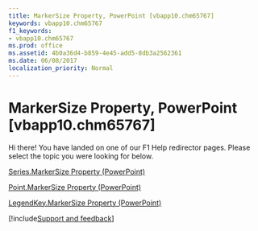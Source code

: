 ```yaml
---
title: MarkerSize Property, PowerPoint [vbapp10.chm65767]
keywords: vbapp10.chm65767
f1_keywords:
- vbapp10.chm65767
ms.prod: office
ms.assetid: 4b0a36d4-b859-4e45-add5-8db3a2562361
ms.date: 06/08/2017
localization_priority: Normal
---
```



# MarkerSize Property, PowerPoint [vbapp10.chm65767]

Hi there! You have landed on one of our F1 Help redirector pages. Please select the topic you were looking for below.

[Series.MarkerSize Property (PowerPoint)](https://msdn.microsoft.com/library/60a402b8-69f5-db47-73df-55ed75a42272%28Office.15%29.aspx)

[Point.MarkerSize Property (PowerPoint)](https://msdn.microsoft.com/library/e8df4fac-34e4-10d1-b1eb-82eae7453760%28Office.15%29.aspx)

[LegendKey.MarkerSize Property (PowerPoint)](https://msdn.microsoft.com/library/712765a9-5a9a-5712-fc12-e1a477d1080c%28Office.15%29.aspx)

[!include[Support and feedback](~/includes/feedback-boilerplate.md)]